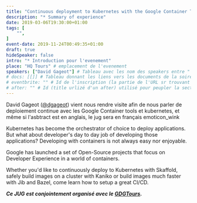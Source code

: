 ```yaml
---
title: "Continuous deployment to Kubernetes with the Google Container Tools"
description: "* Summary of experience"
date: 2019-03-06T19:30:00+01:00
tags: [
    "",
]
event-date: 2019-11-24T00:49:35+01:00
draft: true
hideSpeaker: false
intro: "* Introduction pour l'evenement"
place: "HQ Tours" # emplacement de l'evenement
speakers: ["David Gageot"] # Tableau avec les nom des speakers entre " et séparé par des , et doit être identique au titre du speaker enregistré !
# docs: [[]] # Tableau donnant les liens vers les documents de la soirée hors affiche - exemple : [["L'inauguration","http://toursjug.cloud.xwiki.com/xwiki/bin/download/Meetings/20080409/InaugurationToursJUG.pdf"], ["Unitils et Selenium","Unitils-Selenium.pdf"]]
# eventbrite: "" # Id de l'inscription (la partie de l'URL sr trouvant après https://www.eventbrite.fr/e/ )
# after: "" # Id (title urlizé d'un after) utilisé pour peupler la section after d'un evvent (exemple : apside-after-01)
---
```

David Gageot ([@dgageot](https://twitter.com/dgageot)) vient nous rendre visite afin de nous parler de deploiement continue avec les Google Container tools et kubernetes, et même si l'asbtract est en anglais, le jug sera en français emoticon_wink

Kubernetes has become the orchestrator of choice to deploy applications. But what about developer's day to day job of developing those applications? Developing with containers is not always easy nor enjoyable.

Google has launched a set of Open-Source projects that focus on Developer Experience in a world of containers.

Whether you'd like to continuously deploy to Kubernetes with Skaffold, safely build images on a cluster with Kaniko or build images much faster with Jib and Bazel, come learn how to setup a great CI/CD.

***Ce JUG est conjointement organisé avec le [GDGTours](https://www.meetup.com/fr-FR/GDG-Tours/).***
